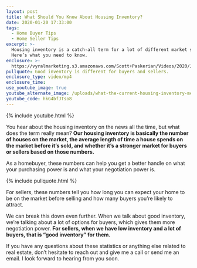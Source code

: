 ```yaml
---
layout: post
title: What Should You Know About Housing Inventory?
date: 2020-01-20 17:33:00
tags:
  - Home Buyer Tips
  - Home Seller Tips
excerpt: >-
  Housing inventory is a catch-all term for a lot of different market stats.
  Here’s what you need to know.
enclosure: >-
  https://vyralmarketing.s3.amazonaws.com/Scott+Paskerian/Videos/2020/January/What+Should+You+Know+About+Housing+Inventory_.mp4
pullquote: Good inventory is different for buyers and sellers.
enclosure_type: video/mp4
enclosure_time:
use_youtube_image: true
youtube_alternate_image: /uploads/what-the-current-housing-inventory-means-for-you-youtube.jpg
youtube_code: hkG4bfJTso8
---
```


{% include youtube.html %}&nbsp;

You hear about the housing inventory on the news all the time, but what does the term really mean? **Our housing inventory is basically the number of houses on the market, the average length of time a house spends on the market before it’s sold, and whether it’s a stronger market for buyers or sellers based on those numbers.**

As a homebuyer, these numbers can help you get a better handle on what your purchasing power is and what your negotiation power is.

{% include pullquote.html %}&nbsp;

For sellers, these numbers tell you how long you can expect your home to be on the market before selling and how many buyers you’re likely to attract.

We can break this down even further. When we talk about good inventory, we’re talking about a lot of options for buyers, which gives them more negotiation power. **For sellers, when we have low inventory and a lot of buyers, that is “good inventory” for them.**

If you have any questions about these statistics or anything else related to real estate, don’t hesitate to reach out and give me a call or send me an email. I look forward to hearing from you soon.